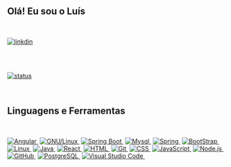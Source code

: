 ##

## Olá! Eu sou o Luís 

<br>

[![linkdin](https://img.shields.io/badge/LinkedIn-0077B5?style=for-the-badge&logo=linkedin&logoColor=white)](https://www.linkedin.com/in/lu%C3%ADs-fernando-trindade-8a1a66106/)


<br><br>

[![status](https://github-readme-stats.vercel.app/api?username=ProgRS&show_icons=true&theme=algolia&include_all_commits=true&count_private=true)](./README.md)


  
<br>
  <div>
  <h2 class="f4 mb-2 text-normal">Linguagens e Ferramentas</h2>
</div>
<br>

[![Angular](https://img.shields.io/badge/-Angular-011C27?style=flat&logo=angular&logoColor=DD403A)&nbsp;](https://github.com/ProgRS)
[![GNU/Linux](https://img.shields.io/badge/-GNU/Linux-011C27?style=flat&logo=linux&logoColor=blue)&nbsp;](https://github.com/walterpaulo/)
[![Spring Boot](https://img.shields.io/badge/-Spring%20Boot-011C27?style=flat&logo=springboot)&nbsp;](https://github.com/ProgRS)
[![Mysql](https://img.shields.io/badge/-Mysql-011C27?style=flat&logo=mysql&logoColor=47a1ee)&nbsp;](https://github.com/ProgRS)
[![Spring](https://img.shields.io/badge/-Spring-011C27?style=flat&logo=spring)&nbsp;](https://github.com/ProgRS)
[![BootStrap](https://img.shields.io/badge/-Bootstrap-011C27?style=flat&logo=bootstrap)&nbsp;](https://github.com/ProgRS)
[![Linux](https://img.shields.io/badge/-Linux-011C27?style=flat&logo=linux&logoColor=ffffff)&nbsp;](https://github.com/ProgRS)
[![Java](https://img.shields.io/badge/-Java-011C27?style=flat&logo=Java)&nbsp;](https://github.com/ProgRS)
[![React](https://img.shields.io/badge/-React-011C27?style=flat&logo=react)&nbsp;](https://github.com/ProgRS)
[![HTML](https://img.shields.io/badge/-HTML-011C27?style=flat&logo=HTML5)&nbsp;](https://github.com/ProgRS)
[![Git](https://img.shields.io/badge/-Git-011C27?style=flat&logo=git)&nbsp;](https://github.com/ProgRS)
[![CSS](https://img.shields.io/badge/-CSS-011C27?style=flat&logo=CSS3&logoColor=1572B6)&nbsp;](https://github.com/ProgRS)
[![JavaScript](https://img.shields.io/badge/-JavaScript-011C27?style=flat&logo=javascript)&nbsp;](https://github.com/ProgRS)
[![Node.js](https://img.shields.io/badge/-Node.js-011C27?style=flat&logo=node.js)&nbsp;](https://github.com/ProgRS)
[![GitHub](https://img.shields.io/badge/-GitHub-011C27?style=flat&logo=github)&nbsp;](https://github.com/ProgRS)
[![PostgreSQL](https://img.shields.io/badge/-PostgreSQL-011C27?style=flat&logo=postgresql)&nbsp;](https://github.com/ProgRS)
[![Visual Studio Code](https://img.shields.io/badge/-Visual%20Studio%20Code-011C27?style=flat&logo=visual-studio-code&logoColor=007ACC)&nbsp;](https://github.com/ProgRS)









<!--
**ProgRS/ProgRS** is a ✨ _special_ ✨ repository because its `README.md` (this file) appears on your GitHub profile.

Here are some ideas to get you started:

- 🔭 I’m currently working on ...
- 🌱 I’m currently learning ...
- 👯 I’m looking to collaborate on ...
- 🤔 I’m looking for help with ...
- 💬 Ask me about ...
- 📫 How to reach me: ...
- 😄 Pronouns: ...
- ⚡ Fun fact: ...
-->

